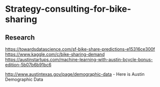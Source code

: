 # Strategy-consulting-for-bike-sharing

## Research
https://towardsdatascience.com/sf-bike-share-predictions-e15316ce300f  
https://www.kaggle.com/c/bike-sharing-demand  
https://austinstartups.com/machine-learning-with-austin-bcycle-bonus-edition-5b07b6b91bc6

http://www.austintexas.gov/page/demographic-data - Here is Austin Demographic Data
